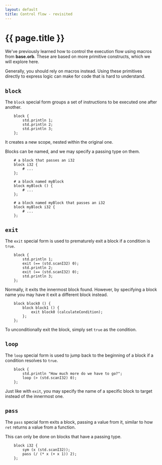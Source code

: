 ```yaml
---
layout: default
title: Control flow - revisited
---
```

# {{ page.title }}

We've previously learned how to control the execution flow using macros from **base.orb**. These are based on more primitive constructs, which we will explore here.

Generally, you should rely on macros instead. Using these primitives directly to express logic can make for code that is hard to understand.

## `block`

The `block` special form groups a set of instructions to be executed one after another.

```
    block {
        std.println 1;
        std.println 2;
        std.println 3;
    };
```

It creates a new scope, nested within the original one.

Blocks can be named, and we may specify a passing type on them.

```
    # a block that passes an i32
    block i32 {
        # ...
    };

    # a block named myBlock
    block myBlock () {
        # ...
    };

    # a block named myBlock that passes an i32
    block myBlock i32 {
        # ...
    };
```

## `exit`

The `exit` special form is used to prematurely exit a block if a condition is `true`.

```
    block {
        std.println 1;
        exit (== (std.scanI32) 0);
        std.println 2;
        exit (== (std.scanI32) 0);
        std.println 3;
    };
```

Normally, it exits the innermost block found. However, by specifying a block name you may have it exit a different block instead.

```
    block block0 () {
        block block1 () {
            exit block0 (calculateCondition);
        };
    };
```

To unconditionally exit the block, simply set `true` as the condition.

## `loop`

The `loop` special form is used to jump back to the beginning of a block if a condition resolves to `true`.

```
    block {
        std.println "How much more do we have to go?";
        loop (> (std.scanI32) 0);
    };
```

Just like with `exit`, you may specify the name of a specific block to target instead of the innermost one.

## `pass`

The `pass` special form exits a block, passing a value from it, similar to how `ret` returns a value from a function.

This can only be done on blocks that have a passing type.

```
    block i32 {
        sym (x (std.scanI32));
        pass (/ (* x (+ x 1)) 2);
    };
```